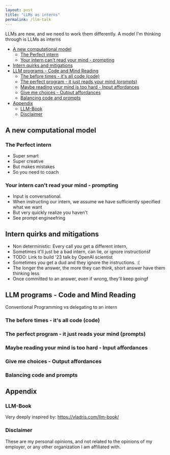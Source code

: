 ```yaml
---
layout: post
title: "LLMs as interns"
permalink: /llm-talk
---
```


LLMs are new, and we need to work them differently. A model I'm thinking through is LLMs as interns

<!-- prettier-ignore-start -->
<!-- vim-markdown-toc GFM -->

- [A new computational model](#a-new-computational-model)
    - [The Perfect intern](#the-perfect-intern)
    - [Your intern can't read your mind - prompting](#your-intern-cant-read-your-mind---prompting)
- [Intern quirks and mitigations](#intern-quirks-and-mitigations)
- [LLM programs - Code and Mind Reading](#llm-programs---code-and-mind-reading)
    - [The before times - it's all code (code)](#the-before-times---its-all-code-code)
    - [The perfect program - it just reads your mind (prompts)](#the-perfect-program---it-just-reads-your-mind-prompts)
    - [Maybe reading your mind is too hard - Input affordances](#maybe-reading-your-mind-is-too-hard---input-affordances)
    - [Give me choices - Output affordances](#give-me-choices---output-affordances)
    - [Balancing code and prompts](#balancing-code-and-prompts)
- [Appendix](#appendix)
    - [LLM-Book](#llm-book)
    - [Disclaimer](#disclaimer)

<!-- vim-markdown-toc -->
<!-- prettier-ignore-end -->

## A new computational model

### The Perfect intern

- Super smart
- Super creative
- But makes mistakes
- So you need to coach

### Your intern can't read your mind - prompting

- Input is conversational.
- When instructing our intern, we assume we have sufficiently specified what we want
- But very quickly realize you haven't
- See prompt engineefring

## Intern quirks and mitigations

- Non deterministic: Every call you get a different intern,
- Sometimes it'll just be a bad intern, can lie, or ignore instructionsf
- TODO: Link to build '23 talk by OpenAI scientist
- Sometimes you get a dud and they ignore the instructions. :(
- The longer the answer, the more they can think, short answer have them thinking less
- Once committed to an answer, even if wrong, they'll keep goingf

## LLM programs - Code and Mind Reading

Conventional Programming vs delegating to an intern

### The before times - it's all code (code)

### The perfect program - it just reads your mind (prompts)

### Maybe reading your mind is too hard - Input affordances

### Give me choices - Output affordances

### Balancing code and prompts

## Appendix

### LLM-Book

Very deeply inspired by: <https://vladris.com/llm-book/>

### Disclaimer

These are my personal opinions, and not related to the opinions of my employer, or any other organization I am affiliated with.
